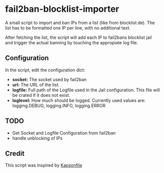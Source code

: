 fail2ban-blocklist-importer
===========================

A small script to import and ban IPs from a list (like from blocklist.de). The list has to be formatted one IP per line, with no additional text.

After fetching the list, the script will add each IP to fail2bans blocklist jail and trigger the actual banning by touching the appropiate log file.

Configuration
-------------

In the script, edit the configuration dict:
*   **socket:** The socket used by fail2ban
*   **url:** The URL of the list.
*   **logfile:** Full path of the Logfile used in the Jail configuration. This file will be crated if it does not exist.
*   **loglevel:** How much should be logged. Currently used values are: logging.DEBUG, logging.INFO, logging.ERROR

TODO
----

*   Get Socket and Logfile Configuration from fail2ban
*   handle unblocking of IPs

Credit
------

This script was inspired by [Kapsonfile](https://forum.blocklist.de/viewtopic.php?f=11&t=107#p333 "Thank you!")
